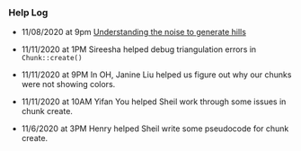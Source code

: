 ### Help Log

- 11/08/2020 at 9pm
	[Understanding the noise to generate hills](http://web.mit.edu/cesium/Public/terrain.pdf)

- 11/11/2020 at 1PM
	Sireesha helped debug triangulation errors in `Chunk::create()`

- 11/11/2020 at 9PM 
	In OH, Janine Liu helped us figure out why our chunks were not showing colors.

- 11/11/2020 at 10AM
	Yifan You helped Sheil work through some issues in chunk create.

- 11/6/2020 at 3PM
	Henry helped Sheil write some pseudocode for chunk create.

